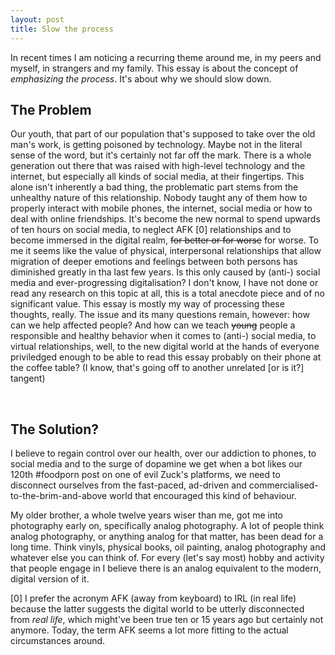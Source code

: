 ```yaml
---
layout: post
title: Slow the process
---
```


In recent times I am noticing a recurring theme around me, in my peers and myself, in
strangers and my family. This essay is about the concept of *emphasizing the process*. It's
about why we should slow down.

## The Problem

Our youth, that part of our population that's supposed to take over the old man's work, is
getting poisoned by technology. Maybe not in the literal sense of the word, but it's
certainly not far off the mark. There is a whole generation out there that was raised with
high-level technology and the internet, but especially all kinds of social media, at their
fingertips. This alone isn't inherently a bad thing, the problematic part stems from the
unhealthy nature of this relationship. Nobody taught any of them how to properly interact
with mobile phones, the internet, social media or how to deal with online friendships.
It's become the new normal to spend upwards of ten hours on social media, to neglect AFK [0]
relationships and to become immersed in the digital realm, ~~for better or for worse~~ for
worse. To me it seems like the value of physical, interpersonal relationships that allow
migration of deeper emotions and feelings between both persons has diminished greatly in
tha last few years. Is this only caused by (anti-) social media and ever-progressing
digitalisation? I don't know, I have not done or read any research on this topic at all,
this is a total anecdote piece and of no significant value. This essay is mostly my way of
processing these thoughts, really. The issue and its many questions remain, however: how
can we help affected people? And how can we teach ~~young~~ people a responsible and healthy
behavior when it comes to (anti-) social media, to virtual relationships, well, to the new
digital world at the hands of everyone priviledged enough to be able to read this essay
probably on their phone at the coffee table? (I know, that's going off to another
unrelated [or is it?] tangent)

<br/>

## The Solution?

I believe to regain control over our health, over our addiction to phones, to social media
and to the surge of dopamine we get when a bot likes our 120th #foodporn post on one of
evil Zuck's platforms, we need to disconnect ourselves from the fast-paced, ad-driven and
commercialised-to-the-brim-and-above world that encouraged this kind of behaviour.

My older brother, a whole twelve years wiser than me, got me into photography early on,
specifically analog photography. A lot of people think analog photography, or anything
analog for that matter, has been dead for a long time. Think vinyls, physical books, oil
painting, analog photography and whatever else you can think of. For every (let's say most)
hobby and activity that people engage in I believe there is an analog equivalent to the
modern, digital version of it.




[0] I prefer the acronym AFK (away from keyboard) to IRL (in real life) because the latter
suggests the digital world to be utterly disconnected from *real life*, which might've
been true ten or 15 years ago but certainly not anymore. Today, the term AFK seems a lot
more fitting to the actual circumstances around.
